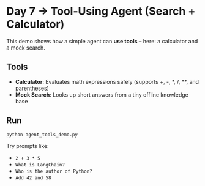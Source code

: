 # Day 7 → Tool-Using Agent (Search + Calculator)

This demo shows how a simple agent can **use tools** – here: a calculator and a mock search.

## Tools
- **Calculator**: Evaluates math expressions safely (supports +, -, *, /, **, and parentheses)
- **Mock Search**: Looks up short answers from a tiny offline knowledge base

## Run
```bash
python agent_tools_demo.py
```

Try prompts like:
- `2 + 3 * 5`
- `What is LangChain?`
- `Who is the author of Python?`
- `Add 42 and 58`
